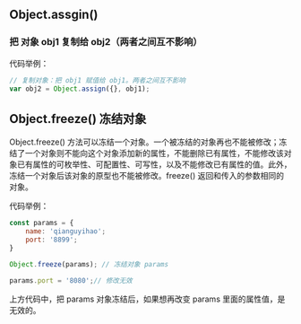 
## Object.assgin()

### 把 对象 obj1 复制给 obj2（两者之间互不影响）

代码举例：

```js
// 复制对象：把 obj1 赋值给 obj1。两者之间互不影响
var obj2 = Object.assign({}, obj1);
```

## Object.freeze() 冻结对象

Object.freeze() 方法可以冻结一个对象。一个被冻结的对象再也不能被修改；冻结了一个对象则不能向这个对象添加新的属性，不能删除已有属性，不能修改该对象已有属性的可枚举性、可配置性、可写性，以及不能修改已有属性的值。此外，冻结一个对象后该对象的原型也不能被修改。freeze() 返回和传入的参数相同的对象。

代码举例：

```js
const params = {
    name: 'qianguyihao';
    port: '8899';
}

Object.freeze(params); // 冻结对象 params

params.port = '8080';// 修改无效

```

上方代码中，把 params 对象冻结后，如果想再改变 params 里面的属性值，是无效的。



